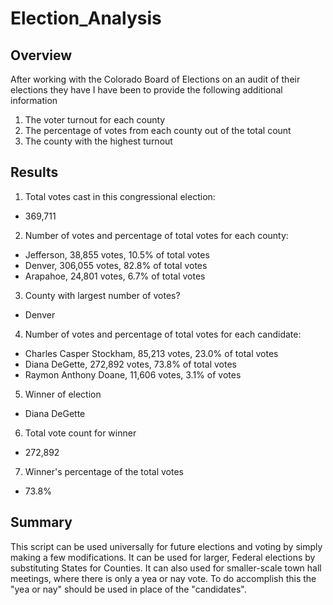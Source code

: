 # Election_Analysis
## **Overview**
After working with the Colorado Board of Elections on an audit of their elections they have I have been to provide the following additional information

1. The voter turnout for each county
2. The percentage of votes from each county out of the total count
3. The county with the highest turnout

## **Results**

1. Total votes cast in this congressional election:

- 369,711

2. Number of votes and percentage of total votes for each county:

- Jefferson, 38,855 votes, 10.5% of total votes
- Denver, 306,055 votes, 82.8% of total votes
- Arapahoe, 24,801 votes, 6.7% of total votes

3. County with largest number of votes?

- Denver

4. Number of votes and percentage of total votes for each candidate:
- Charles Casper Stockham, 85,213 votes, 23.0% of total votes
- Diana DeGette, 272,892 votes, 73.8% of total votes
- Raymon Anthony Doane, 11,606 votes, 3.1% of votes

5. Winner of election
- Diana DeGette

6. Total vote count for winner
- 272,892

7. Winner's percentage of the total votes
- 73.8%


## **Summary** 

This script can be used universally for future elections and voting by simply making a few modifications. It can be used for larger, Federal elections by substituting States for Counties. It can also used for smaller-scale town hall meetings, where there is only a yea or nay vote. To do accomplish this the "yea or nay" should be used in place of the "candidates".

